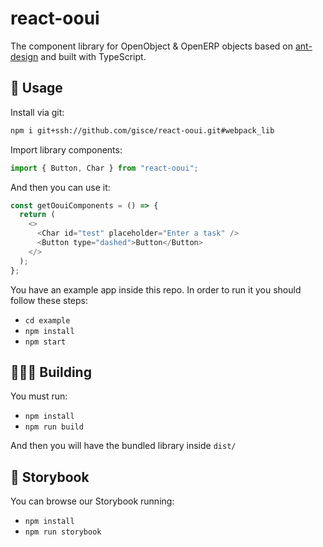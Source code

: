 # react-ooui

The component library for OpenObject & OpenERP objects based on [ant-design](https://github.com/ant-design/ant-design) and built with TypeScript.

## 🚀 Usage

Install via git:

```bash
npm i git+ssh://github.com/gisce/react-ooui.git#webpack_lib
```

Import library components:

```javascript
import { Button, Char } from "react-ooui";
```

And then you can use it:

```javascript
const getOouiComponents = () => {
  return (
    <>
      <Char id="test" placeholder="Enter a task" />
      <Button type="dashed">Button</Button>
    </>
  );
};
```

You have an example app inside this repo. In order to run it you should follow these steps:

- `cd example`
- `npm install`
- `npm start`

## 👷🏽‍♂️ Building

You must run:

- `npm install`
- `npm run build`

And then you will have the bundled library inside `dist/`

## 🎨 Storybook

You can browse our Storybook running:

- `npm install`
- `npm run storybook`
